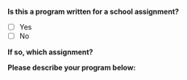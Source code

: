 **Is this a program written for a school assignment?**
- [ ] Yes
- [ ] No

**If so, which assignment?**

**Please describe your program below:**
